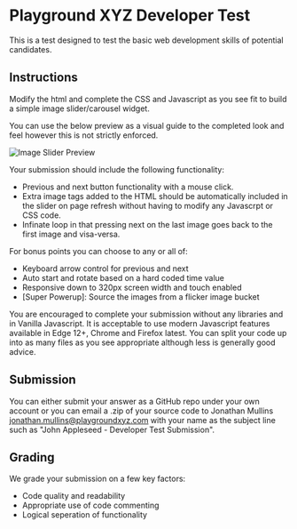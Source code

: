 # Playground XYZ Developer Test

This is a test designed to test the basic web development skills of potential candidates.

## Instructions

Modify the html and complete the CSS and Javascript as you see fit to build a simple image
slider/carousel widget.

You can use the below preview as a visual guide to the completed look and feel however this is not
strictly enforced.

![Image Slider Preview](https://github.com/playground-xyz/developer-test/raw/master/slider-preview.png "Image Slider Preview")

Your submission should include the following functionality:

- Previous and next button functionality with a mouse click.
- Extra image tags added to the HTML should be automatically included in the slider on page refresh
  without having to modify any Javascrpt or CSS code.
- Infinate loop in that pressing next on the last image goes back to the first image and visa-versa.

For bonus points you can choose to any or all of:

- Keyboard arrow control for previous and next
- Auto start and rotate based on a hard coded time value
- Responsive down to 320px screen width and touch enabled
- [Super Powerup]: Source the images from a flicker image bucket

You are encouraged to complete your submission without any libraries and in Vanilla Javascript. It
is acceptable to use modern Javascript features available in Edge 12+, Chrome and Firefox latest.
You can split your code up into as many files as you see appropriate although less is generally good
advice.

## Submission

You can either submit your answer as a GitHub repo under your own account or you can email a .zip
of your source code to Jonathan Mullins <jonathan.mullins@playgroundxyz.com> with your name as the
subject line such as "John Appleseed - Developer Test Submission".

## Grading

We grade your submission on a few key factors:

- Code quality and readability
- Appropriate use of code commenting
- Logical seperation of functionality

